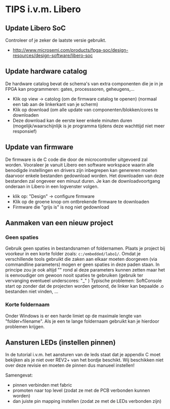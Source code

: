 # TIPS i.v.m. Libero

## Update Libero SoC
Controleer of je zeker de laatste versie gebruikt.
 * http://www.microsemi.com/products/fpga-soc/design-resources/design-software/libero-soc

## Update hardware catalog
De hardware catalog bevat de schema's van extra componenten die je in je FPGA kan programmeren: gates, processsoren, geheugens,...
 * Klik op view -> catolog (om de firmware catalog te openen) (normaal een tab aan de linkerkant van je scherm)
 * Klik op download (om alle update van componenten/blokken/cores te downloaden
 * Deze download kan de eerste keer enkele minuten duren (mogelijk/waarschijnlijk is je programma tijdens deze wachttijd niet meer responsief)
 
## Update van firmware
De firmware is de C code die door de microcontroller uitgevoerd zal worden.
Vooraleer je vanuit Libero een software workspace waarin alle benodigde instellingen en drivers zijn inbegrepen kan genereren moeten daarvoor enkele bestanden gedownload worden.
Het downloaden van deze bestanden zal ongeveer een minuut duren.
Je kan de downloadvoortgang onderaan in Libero in een logvenster volgen.
 * klik op: "Design" -> configure firmware
 * Klik op de groene knop om ontbrekende firmware te downloaden
 * Firmware die "grijs is" is nog niet gedownload

## Aanmaken van een nieuw project

### Geen spaties
Gebruik geen spaties in bestandsnamen of foldernamen.
Plaats je project bij voorkeur in een korte folder zoals: ``c:/embedded/labo1/``.
Omdat je verschillende tools gebruikt die zaken aan elkaar moeten doorgeven (via commandline parameters) mogen er geen spaties in deze paden staan.
In principe zou je ook altijd "" rond al deze parameters kunnen zetten maar het is eenvoudiger om gewoon nooit spaties te gebruiken (gebruik ter vervanging eventueel underscores: "_" )
Typische problemen: SoftConsole start op zonder dat de projecten worden getoond, de linker kan bepaalde .o bestanden niet vinden, ...

### Korte foldernaam
Onder Windows is er een harde limiet op de maximale lengte van "folder+filename".
Als je een te lange foldernaam gebruikt kan je hierdoor problemen krijgen.

## Aansturen LEDs (instellen pinnen)
In de tutorial i.v.m. het aansturen van de leds staat dat je appendix C moet bekijken als je niet over REV2+ van het bordje beschikt. 
Wij beschikken niet over deze revisie en moeten de pinnen dus manueel instellen!

Samengevat:
 * pinnen verbinden met fabric
 * promoten naar top level (zodat ze met de PCB verbonden kunnen worden)
 * dan juiste pin mapping instellen (zodat ze met de LEDs verbonden zijn)




